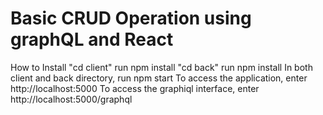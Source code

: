 <h1>Basic CRUD Operation using graphQL and React</h1>
How to Install
"cd client" run npm install
"cd back" run npm install
In both client and back directory, run npm start
To access the application, enter http://localhost:5000
To access the graphiql interface, enter http://localhost:5000/graphql

